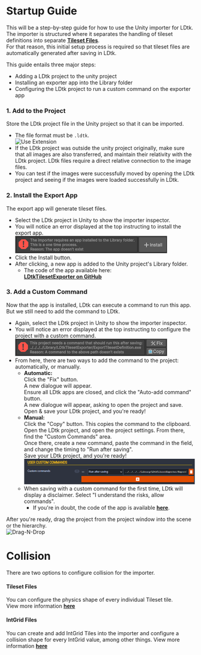 # Startup Guide
This will be a step-by-step guide for how to use the Unity importer for LDtk.  
The importer is structured where it separates the handling of tileset definitions into separate **[Tileset Files](../Importer/topic_TilesetImporter.md)**.  
For that reason, this initial setup process is required so that tileset files are automatically generated after saving in LDtk.

This guide entails three major steps:
- Adding a LDtk project to the unity project
- Installing an exporter app into the Library folder
- Configuring the LDtk project to run a custom command on the exporter app

### 1. Add to the Project
Store the LDtk project file in the Unity project so that it can be imported.
- The file format must be `.ldtk`.  
  ![Use Extension](../../images/img_ldtk_UseLDtkExtension.png)
- If the LDtk project was outside the unity project originally,
  make sure that all images are also transferred, and maintain their relativity with the LDtk project.
  LDtk files require a direct relative connection to the image files.
- You can test if the images were successfully moved by opening the LDtk project and seeing if the images were loaded successfully in LDtk.

### 2. Install the Export App
The export app will generate tileset files.
- Select the LDtk project in Unity to show the importer inspector.
- You will notice an error displayed at the top instructing to install the export app.  
  ![Install Button](../../images/img_Unity_InstallTilesetExporter.png)
- Click the Install button.
- After clicking, a new app is added to the Unity project's Library folder.
    - The code of the app available here:  
      **[LDtkTilesetExporter on GitHub](https://github.com/Cammin/LDtkTilesetExporter)**

### 3. Add a Custom Command
Now that the app is installed, LDtk can execute a command to run this app. But we still need to add the command to LDtk.
- Again, select the LDtk project in Unity to show the importer inspector.
- You will notice an error displayed at the top instructing to configure the project with a custom command.  
  ![Fix Button](../../images/img_Unity_FixTilesetExporter.png)
- From here, there are two ways to add the command to the project: automatically, or manually.
    - **Automatic:**   
      Click the "Fix" button.  
      A new dialogue will appear.  
      Ensure all LDtk apps are closed, and click the "Auto-add command" button.  
      A new dialogue will appear, asking to open the project and save.  
      Open & save your LDtk project, and you're ready!
    - **Manual:**   
      Click the "Copy" button. This copies the command to the clipboard.  
      Open the LDtk project, and open the project settings. From there, find the "Custom Commands" area.  
      Once there, create a new command, paste the command in the field, and change the timing to "Run after saving".  
      Save your LDtk project, and you're ready!  
      ![Fix Button](../../images/img_ldtk_customCommands.png)
    - When saving with a custom command for the first time, LDtk will display a disclaimer. Select "I understand the risks, allow commands".
        - If you're in doubt, the code of the app is available **[here](https://github.com/Cammin/LDtkTilesetExporter)**.

After you're ready, drag the project from the project window into the scene or the hierarchy.  
![Drag-N-Drop](../../images/gif_DragNDrop.gif)  

# Collision
There are two options to configure collision for the importer.

#### Tileset Files
You can configure the physics shape of every individual Tileset tile.  
View more information [**here**](../Importer/topic_TilesetImporter.md#sprite-editor)  

#### IntGrid Files
You can create and add IntGrid Tiles into the importer and configure a collision shape for every IntGrid value, among other things.
View more information [**here**](../Topics/topic_IntGridTile.md#collider-type)  